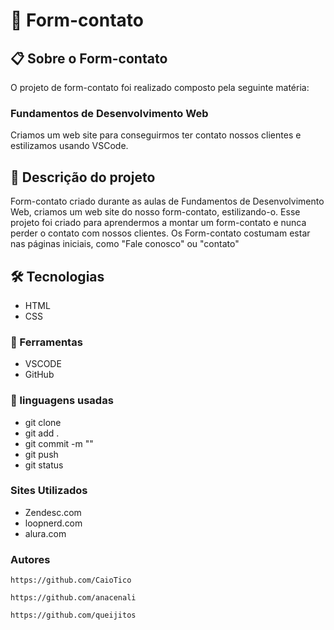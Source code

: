 # 🚀 Form-contato

## 📋 Sobre o Form-contato

O projeto de form-contato foi realizado composto pela seguinte matéria:
### Fundamentos de Desenvolvimento Web

Criamos um web site para conseguirmos ter contato nossos clientes e estilizamos usando VSCode.
## 📄 Descrição do projeto

Form-contato criado durante as aulas de Fundamentos de Desenvolvimento Web, criamos um web site do nosso form-contato, estilizando-o. Esse projeto foi criado para aprendermos a montar um form-contato e nunca perder o contato com nossos clientes. Os Form-contato costumam estar nas páginas iniciais, como "Fale conosco" ou "contato"

## 🛠️ Tecnologias  

* HTML
* CSS
### 🔧 Ferramentas

* VSCODE
* GitHub
### 📁 linguagens usadas

* git clone
* git add .
* git commit -m ""
* git push
* git status
### Sites Utilizados

* Zendesc.com
* loopnerd.com
* alura.com
### Autores
```
https://github.com/CaioTico
```
```
https://github.com/anacenali
```
```
https://github.com/queijitos
```